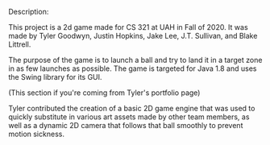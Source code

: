 Description:

This project is a 2d game made for CS 321 at UAH in Fall of 2020.  It was made by Tyler Goodwyn, Justin Hopkins, Jake Lee, J.T. Sullivan, and Blake Littrell.

The purpose of the game is to launch a ball and try to land it in a target zone in as few launches as possible.  The game is targeted for Java 1.8 and uses the Swing library for its GUI.

(This section if you're coming from Tyler's portfolio page)

Tyler contributed the creation of a basic 2D game engine that was used to quickly substitute in various art assets made by other team members, as well as a dynamic 2D camera that follows that ball smoothly to prevent motion sickness.

